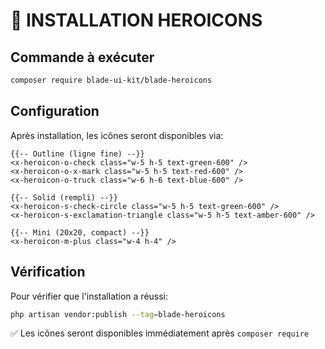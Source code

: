 # 🎨 INSTALLATION HEROICONS

## Commande à exécuter

```bash
composer require blade-ui-kit/blade-heroicons
```

## Configuration

Après installation, les icônes seront disponibles via:

```blade
{{-- Outline (ligne fine) --}}
<x-heroicon-o-check class="w-5 h-5 text-green-600" />
<x-heroicon-o-x-mark class="w-5 h-5 text-red-600" />
<x-heroicon-o-truck class="w-6 h-6 text-blue-600" />

{{-- Solid (rempli) --}}
<x-heroicon-s-check-circle class="w-5 h-5 text-green-600" />
<x-heroicon-s-exclamation-triangle class="w-5 h-5 text-amber-600" />

{{-- Mini (20x20, compact) --}}
<x-heroicon-m-plus class="w-4 h-4" />
```

## Vérification

Pour vérifier que l'installation a réussi:

```bash
php artisan vendor:publish --tag=blade-heroicons
```

✅ Les icônes seront disponibles immédiatement après `composer require`
